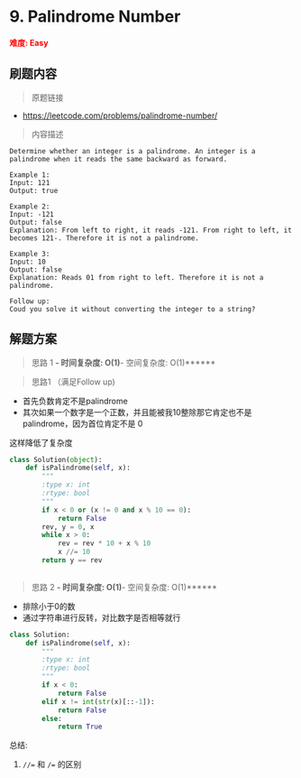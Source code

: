 # 9. Palindrome Number

**<font color=red>难度: Easy</font>**

## 刷题内容

> 原题链接

* https://leetcode.com/problems/palindrome-number/

> 内容描述

```
Determine whether an integer is a palindrome. An integer is a palindrome when it reads the same backward as forward.

Example 1:
Input: 121
Output: true

Example 2:
Input: -121
Output: false
Explanation: From left to right, it reads -121. From right to left, it becomes 121-. Therefore it is not a palindrome.

Example 3:
Input: 10
Output: false
Explanation: Reads 01 from right to left. Therefore it is not a palindrome.

Follow up:
Coud you solve it without converting the integer to a string?
```

## 解题方案

> 思路 1
******- 时间复杂度: O(1)******- 空间复杂度: O(1)******

> 思路1 （满足Follow up)

- 首先负数肯定不是palindrome
- 其次如果一个数字是一个正数，并且能被我10整除那它肯定也不是palindrome，因为首位肯定不是 0

这样降低了复杂度

```python
class Solution(object):
    def isPalindrome(self, x):
        """
        :type x: int
        :rtype: bool
        """
        if x < 0 or (x != 0 and x % 10 == 0):
            return False
        rev, y = 0, x
        while x > 0:
            rev = rev * 10 + x % 10
            x //= 10
        return y == rev
        
```

> 思路 2
******- 时间复杂度: O(1)******- 空间复杂度: O(1)******

* 排除小于0的数
* 通过字符串进行反转，对比数字是否相等就行

```python
class Solution:
    def isPalindrome(self, x):
        """
        :type x: int
        :rtype: bool
        """
        if x < 0:
            return False
        elif x != int(str(x)[::-1]):
            return False
        else:
            return True
```
总结:
1. `//=` 和 `/=` 的区别